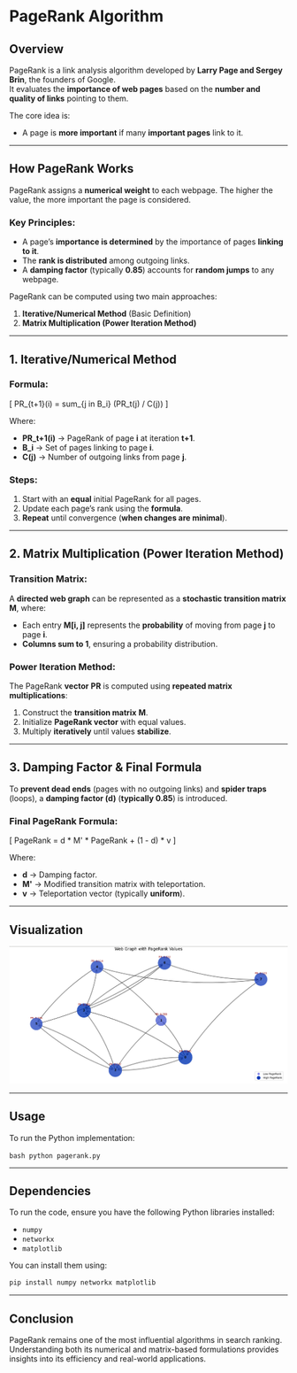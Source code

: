 # **PageRank Algorithm**

## **Overview**

PageRank is a link analysis algorithm developed by **Larry Page and Sergey Brin**, the founders of Google.  
It evaluates the **importance of web pages** based on the **number and quality of links** pointing to them.

The core idea is:

- A page is **more important** if many **important pages** link to it.

---

## **How PageRank Works**

PageRank assigns a **numerical weight** to each webpage. The higher the value, the more important the page is considered.

### **Key Principles:**

- A page’s **importance is determined** by the importance of pages **linking to it**.
- The **rank is distributed** among outgoing links.
- A **damping factor** (typically **0.85**) accounts for **random jumps** to any webpage.

PageRank can be computed using two main approaches:

1. **Iterative/Numerical Method** (Basic Definition)
2. **Matrix Multiplication (Power Iteration Method)**

---

## **1. Iterative/Numerical Method**

### **Formula:**

\[
PR_{t+1}(i) = sum_{j in B_i} (PR_t(j) / C(j))
\]

Where:

- **PR_t+1(i)** → PageRank of page **i** at iteration **t+1**.
- **B_i** → Set of pages linking to page **i**.
- **C(j)** → Number of outgoing links from page **j**.

### **Steps:**

1. Start with an **equal** initial PageRank for all pages.
2. Update each page’s rank using the **formula**.
3. **Repeat** until convergence (**when changes are minimal**).

---

## **2. Matrix Multiplication (Power Iteration Method)**

### **Transition Matrix:**

A **directed web graph** can be represented as a **stochastic transition matrix** **M**, where:

- Each entry **M[i, j]** represents the **probability** of moving from page **j** to page **i**.
- **Columns sum to 1**, ensuring a probability distribution.

### **Power Iteration Method:**

The PageRank **vector** **PR** is computed using **repeated matrix multiplications**:

1. Construct the **transition matrix** **M**.
2. Initialize **PageRank vector** with equal values.
3. Multiply **iteratively** until values **stabilize**.

---

## **3. Damping Factor & Final Formula**

To **prevent dead ends** (pages with no outgoing links) and **spider traps** (loops), a **damping factor (d)** (**typically 0.85**) is introduced.

### **Final PageRank Formula:**

\[
PageRank = d * M' * PageRank + (1 - d) * v
\]

Where:

- **d** → Damping factor.
- **M'** → Modified transition matrix with teleportation.
- **v** → Teleportation vector (typically **uniform**).

---

## **Visualization**

![Web Graph](images/webgraph.png)

---

## **Usage**

To run the Python implementation:

``bash
python pagerank.py
``

---

## **Dependencies**

To run the code, ensure you have the following Python libraries installed:
- `numpy`
- `networkx`
- `matplotlib`

You can install them using:
```bash
pip install numpy networkx matplotlib
```

---

## **Conclusion**

PageRank remains one of the most influential algorithms in search ranking.
Understanding both its numerical and matrix-based formulations provides insights into its efficiency and real-world applications.
